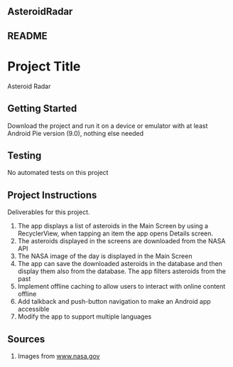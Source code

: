 ## AsteroidRadar


## README 

# Project Title

Asteroid Radar

## Getting Started

Download the project and run it on a device or emulator with at least Android Pie version (9.0), nothing else needed

## Testing

No automated tests on this project

## Project Instructions

Deliverables for this project.

1. The app displays a list of asteroids in the Main Screen by using a RecyclerView, when tapping an item the app opens Details screen.
2. The asteroids displayed in the screens are downloaded from the NASA API
3. The NASA image of the day is displayed in the Main Screen
4. The app can save the downloaded asteroids in the database and then display them also from the database. The app filters asteroids from the past
5. Implement offline caching to allow users to interact with online content offline
6. Add talkback and push-button navigation to make an Android app accessible
7. Modify the app to support multiple languages

## Sources

1. Images from www.nasa.gov

